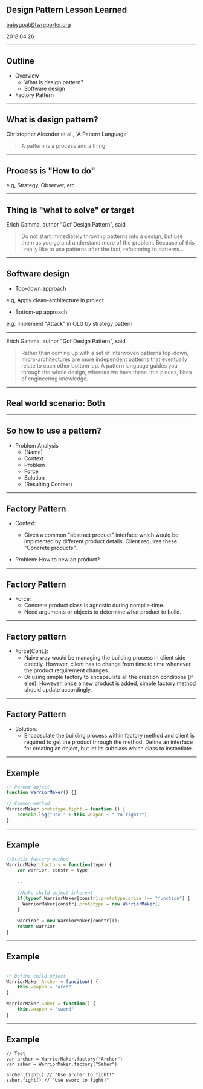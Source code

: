 ## Design Pattern Lesson Learned

babygoat@twreporter.org

2018.04.26

---
## Outline

* Overview
    * What is design pattern?
    * Software design
* Factory Pattern

---
## What is design pattern?

Christopher Alexnder et al., 'A Pattern Language'

> A pattern is a process and a thing

---
## Process is "How to do"

e.g, Strategy, Observer, etc 

---
## Thing is "what to solve" or target

Erich Gamma, author "Gof Design Pattern", said

> Do not start immediately throwing patterns into a design, but use them as you go and understand more of the problem. Because of this I really like to use patterns after the fact, refactoring to patterns…

---
## Software design

* Top-down approach

e.g, Apply clean-architecture in project

* Bottom-up approach

e.g, Implement "Attack" in OLG by strategy pattern

---

Erich Gamma, author "Gof Design Pattern", said

> Rather than coming up with a set of interwoven patterns top-down, micro-architectures are more independent patterns that eventually relate to each other bottom-up. A pattern language guides you through the whole design, whereas we have these little pieces, bites of engineering knowledge. 

---

## Real world scenario: Both

---

## So how to use a pattern?

* Problem Analysis
    * (Name)
    * Context
    * Problem
    * Force
    * Solution
    * (Resulting Context)

---

## Factory Pattern

* Context:
    * Given a common "abstract product" interface which would be implmented by different product details. Client requires these "Concrete products".

* Problem: How to new an product?
---

## Factory Pattern

* Force:
    * Concrete product class is agnostic during compile-time.
    * Need arguments or objects to determine what product to build.

---

## Factory pattern

* Force(Cont.):
    * Naive way would be managing the building process in client side directly. However, client has to change from time to time whenever the product requirement changes.
    * Or using simple factory to encapsulate all the creation conditions (if else). However, once a new product is added, simple factory method should update accordingly.

---

## Factory Pattern

* Solution:
    * Encapsulate the building process within factory method and client is required to get the product through the method. Define an interface for creating an object, but let its subclass  which class to instantiate.

---

## Example

```javascript
// Parent object
function WarriorMaker() {}

// Common method
WarriorMaker.prototype.fight = function () {
    console.log("Use " + this.weapon + " to fight!")
}

```

---

## Example

```javascript
//Static factory method
WarriorMaker.factory = function(type) {
    var warrior, constr = type
    
    ...
    
    //Make child object inherent
    if(typeof WarriorMaker[constr].prototype.drive !== "function") [
      WarriorMaker[constr].prototype = new WarriorMaker()
    }
   
    warriror = new WarriorMaker[constr]();
    return warrior
}

```

---

## Example

```javascript

// Define child object
WarriorMaker.Archer = funciton() {
    this.weapon = "arch"
}

WarriorMaker.Saber = function() {
    this.weapon = "sword"
}
```

---

## Example

```
// Test
var archer = WarriorMaker.factory("Archer")
var saber = WarriorMaker.factory("Saber")

archer.fight() // "Use archer to fight!"
saber.fight() // "Use sword to fight!"
```
